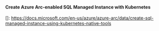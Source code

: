 #### Create Azure Arc-enabled SQL Managed Instance with Kubernetes

[]: https://docs.microsoft.com/en-us/azure/azure-arc/data/create-sql-managed-instance-using-kubernetes-native-tools

